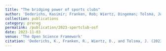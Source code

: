 ```yaml
---
title: "The bridging power of sports clubs"
author: 'Dederichs, Kasimir; Franken, Rob; Wiertz, Dingeman; Tolsma, Jochem'
collection: publications
category: prereg
permalink: /publication/2023-sportclub-osf
date: 2023-11-03
venue: 'The Open Science Framework'
citation: 'Dederichs, K., Franken, R., Wiertz, D., and Tolsma, J. (2023). &quot;The bridging power of sports clubs.&quot; <i>OSF</i>.'
---
```

